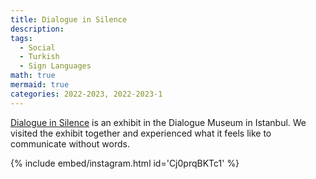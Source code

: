 ```yaml
---
title: Dialogue in Silence
description:
tags:
  - Social
  - Turkish
  - Sign Languages
math: true
mermaid: true
categories: 2022-2023, 2022-2023-1
---
```


[Dialogue in Silence](https://www.istanbuldiyalogmuzesi.org/en/dialogue-in-the-silence/) is an exhibit in the Dialogue Museum in Istanbul. We visited the exhibit together and experienced what it feels like to communicate without words.

{% include embed/instagram.html id='Cj0prqBKTc1' %}